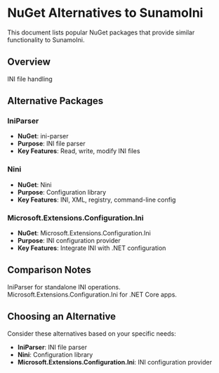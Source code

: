 # NuGet Alternatives to SunamoIni

This document lists popular NuGet packages that provide similar functionality to SunamoIni.

## Overview

INI file handling

## Alternative Packages

### IniParser
- **NuGet**: ini-parser
- **Purpose**: INI file parser
- **Key Features**: Read, write, modify INI files

### Nini
- **NuGet**: Nini
- **Purpose**: Configuration library
- **Key Features**: INI, XML, registry, command-line config

### Microsoft.Extensions.Configuration.Ini
- **NuGet**: Microsoft.Extensions.Configuration.Ini
- **Purpose**: INI configuration provider
- **Key Features**: Integrate INI with .NET configuration

## Comparison Notes

IniParser for standalone INI operations. Microsoft.Extensions.Configuration.Ini for .NET Core apps.

## Choosing an Alternative

Consider these alternatives based on your specific needs:
- **IniParser**: INI file parser
- **Nini**: Configuration library
- **Microsoft.Extensions.Configuration.Ini**: INI configuration provider
